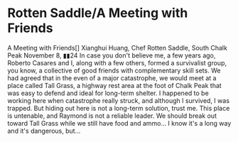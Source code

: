 # Rotten Saddle/A Meeting with Friends

A Meeting with Friends[]
Xianghui Huang, Chef
Rotten Saddle, South Chalk Peak
November 8, ▮▮24
In case you don't believe me, a few years ago, Roberto Casares and I, along with a few others, formed a survivalist group, you know, a collective of good friends with complementary skill sets. We had agreed that in the even of a major catastrophe, we would meet at a place called Tall Grass, a highway rest area at the foot of Chalk Peak that was easy to defend and ideal for long-term shelter.
I happened to be working here when catastrophe really struck, and although I survived, I was trapped. But hiding out here is not a long-term solution, trust me. This place is untenable, and Raymond is not a reliable leader. We should break out toward Tall Grass while we still have food and ammo... I know it's a long way and it's dangerous, but...
